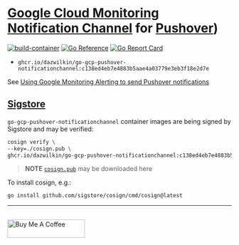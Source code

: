 # [Google Cloud Monitoring](https://cloud.google.com/monitoring) [Notification Channel](https://cloud.google.com/monitoring/alerts/using-channels-api) for [Pushover](https://pushover.net))

[![build-container](https://github.com/DazWilkin/go-gcp-pushover-notificationchannel/actions/workflows/build.yml/badge.svg)](https://github.com/DazWilkin/go-gcp-pushover-notificationchannel/actions/workflows/build.yml)
[![Go Reference](https://pkg.go.dev/badge/github.com/DazWilkin/go-gcp-pushover-notificationchannel.svg)](https://pkg.go.dev/github.com/DazWilkin/go-gcp-pushover-notiificationchannel)
[![Go Report Card](https://goreportcard.com/badge/github.com/DazWilkin/go-gcp-pushover-notificationchannel)](https://goreportcard.com/report/github.com/DazWilkin/go-gcp-pushover-notificationchannel)
+ `ghcr.io/dazwilkin/go-gcp-pushover-notificationchannel:c138ed4eb7e4883b5aae4a03779e3eb3f18e2d7e`

See [Using Google Monitoring Alerting to send Pushover notifications](https://pretired.dazwilkin.com/posts/220514/)


## [Sigstore](https://sigstore.dev)

`go-gcp-pushover-notificationchannel` container images are being signed by Sigstore and may be verified:

```bash
cosign verify \
--key=./cosign.pub \
ghcr.io/dazwilkin/go-gcp-pushover-notificationchannel:c138ed4eb7e4883b5aae4a03779e3eb3f18e2d7e
```

> **NOTE** [`cosign.pub`](/cosign.pub) may be downloaded here

To install cosign, e.g.:

```bash
go install github.com/sigstore/cosign/cmd/cosign@latest
```


<hr/>
<br/>
<a href="https://www.buymeacoffee.com/dazwilkin" target="_blank"><img src="https://cdn.buymeacoffee.com/buttons/default-orange.png" alt="Buy Me A Coffee" height="41" width="174"></a>
